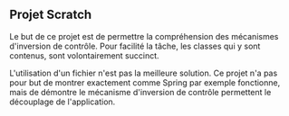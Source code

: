 ## Projet Scratch
Le but de ce projet est de permettre la compréhension des mécanismes d'inversion de contrôle.
Pour facilité la tâche, les classes qui y sont contenus, sont volontairement succinct.

L'utilisation d'un fichier n'est pas la meilleure solution.
Ce projet n'a pas pour but de montrer exactement comme Spring par exemple fonctionne,
mais de démontre le mécanisme d'inversion de contrôle permettent le découplage de l'application.

